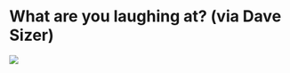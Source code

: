 <!--
id: 193928990
link: http://tumblr.atmos.org/post/193928990/what-are-you-laughing-at-via-dave-sizer
slug: what-are-you-laughing-at-via-dave-sizer
date: Mon Sep 21 2009 22:35:43 GMT-0700 (PDT)
publish: 2009-09-021
tags: 
title: What are you laughing at? (via Dave Sizer)
-->


What are you laughing at? (via Dave Sizer)
==========================================

![](http://31.media.tumblr.com/tumblr_kqcy7kFLxN1qz4sngo1_500.jpg)


